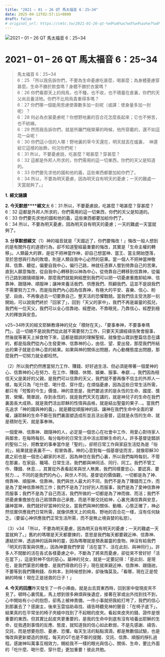```yaml
---
title: "2021 – 01 – 26 QT 馬太福音 6：25~34"
date: 2025-04-12T02:57:11+0800
draft: false
# original_url: https://cmtc.tw/2021-01-26-qt-%e9%a6%ac%e5%a4%aa%e7%a6%8f%e9%9f%b3-6%ef%bc%9a2534
---
```


![2021 – 01 – 26 QT 馬太福音 6：25~34](/images/qt.jpg   "2021 – 01 – 26 QT 馬太福音 6：25~34")

# 2021 – 01 – 26 QT 馬太福音 6：25~34

> 馬太福音 6：25~34  
> 6：25 「所以我告訴你們，不要為生命憂慮吃甚麼，喝甚麼；為身體憂慮穿甚麼。生命不勝於飲食嗎？身體不勝於衣裳嗎？  
> 6：26 你們看那天上的飛鳥，也不種，也不收，也不積蓄在倉裏，你們的天父尚且養活牠。你們不比飛鳥貴重得多嗎？  
> 6：27 你們哪一個能用思慮使壽數多加一刻呢（或譯：使身量多加一肘呢）？  
> 6：28 何必為衣裳憂慮呢？你想野地裏的百合花怎麼長起來；它也不勞苦，也不紡線。  
> 6：29 然而我告訴你們，就是所羅門極榮華的時候，他所穿戴的，還不如這花一朵呢！  
> 6：30 你們這小信的人哪！野地裏的草今天還在，明天就丟在爐裏，　神還給它這樣的妝飾，何況你們呢！  
> 6：31 所以，不要憂慮說，吃甚麼？喝甚麼？穿甚麼？  
> 6：32 這都是外邦人所求的，你們需用的這一切東西，你們的天父是知道的。  
> 6：33 你們要先求他的國和他的義，這些東西都要加給你們了。  
> 6：34 所以，不要為明天憂慮，因為明天自有明天的憂慮；一天的難處一天當就夠了。」

**1.** **經文誦讀**

**2. 今天默想****經文**太 6：31 所以，不要憂慮說，吃甚麼？喝甚麼？穿甚麼？  
6：32 這都是外邦人所求的，你們需用的這一切東西，你們的天父是知道的。  
6：33 你們要先求他的國和他的義，這些東西都要加給你們了。  
6：34 所以，不要為明天憂慮，因為明天自有明天的憂慮；一天的難處一天當就夠了。

**3. 分享默想經文**（1）神的福音就是「天國近了，你們要悔改！」悔改一般人想到的是有關外在的道德行為，卻不知道聖經最重要的悔改，其實是「生命主權的轉移」。人類最大的罪，是從不把神當作神，卻自己想當神、當王、當主開始墮落，至於思想與行為的敗壞，則是人類自我中心必然的惡果。當一個人不把神當神敬拜、信靠、聽從，偏要自我中心，偏行己路，神就任憑罪人嘗到倚靠自己的苦果。直到人願意悔改，從自我中心轉移到以神為中心，從倚靠自己轉移到信靠神，從偏行己路到跟隨順服神，那麼我們就能夠經歷到我們可以把一切憂慮重擔卸給神、信靠神、跟隨神、順服神；讓神來養活我們、供應我們、照顧我們。這並不是說我們不需要努力工作，而是指我們內心因為信靠神，有極大的平安、喜樂、信心、盼望、自由，不再像過去一切要靠自己，整天活的恐懼戰兢。當我們信主受洗那一刻開始，可以說我們終於「回家了」，回到「天父的家中」，我們不再是屬靈的孤兒，我們有一位天父，我們可以全心信靠祂、經歷祂，不靠眼見，乃靠信心，經歷到極大的釋放與安息。

v25~34昨天的經文耶穌教導神的兒女「積財在天」、「要事奉神，不要事奉瑪門」，這一切絕不是說我們從此就不需要努力工作，只要天天讀經禱告聚會服事，然後就等著天上掉食物下來，這都是錯誤的理解聖經。就像登山寶訓整篇信息在講的，都是指我們從內心生發愛神、信靠神的心，由信、望、愛出發，那麼我們所結出的果子就是合神心意的結果。如果與神的關係出問題，內心動機態度出問題，那麼我們一切努力就全都枉然。

（2）所以我們仍然應當努力工作、賺錢、好好過生活、但必須是帶著一個愛神的心、信靠神的心在努力、在工作、賺錢、休閒、娛樂、服事、奉獻…。我們因為相信天父是美好的父親，是我們可以信靠的天父，我們就不要再像不信主的外邦人一樣，每天只為「吃什麼、喝什麼、穿什麼」在煩惱憂慮，因為這些日常生活所需，都只有「短暫的今生」價值，神的意思是，我們要追求的是永恆的生命、國度、獎賞、榮耀。簡單說，存到永恆的，就是我們天天在講的，就是神兒子的生命在我們裏面長大成熟，就是我們活出耶穌的性情與品格，就是結出聖靈的果子…。當我們先追求「神的國與神的義」，就是聽從順服神的話、讓神在我們生命中全面的掌權，讓耶穌的生命不斷在我們裏面塑造成形並且活出基督，這就是永恆的生命、就是積財在天、就是事奉神。

一個愛神、信靠神、跟隨神的人，必定是一個忠心在社會中工作、用愛心對待家人與鄰舍，在每時每刻、每分每秒的日常生活中活出耶穌生命的人。許多基督徒錯誤的聖俗二分，把教堂的事奉當作是「聖的」，卻把日常工作與家庭生活貶為是「俗的」，結果就是表裏不一、假冒偽善。神的心意對每一個基督徒而言，就像耶穌30歲之前也是一個忠心顧家的木匠，因為神住在我們心裏，所以我們每時每刻，不管在那裏，在家庭、職場、日常生活，我們都與神同活、同行、同工。我們不管工作、賺錢、休息…，其實從外表看起來與世人無異，我們同樣要忠心、要認真、要努力…。不同的是我們的內心，與世人不同。基督徒的價值觀，一切都是為了神、倚靠神、順服神、信靠神。我們與世人最大的不同，我們不是為了賺錢而工作，而是為了愛神信靠神而工作；我們不是為了討好別人而服事，我們是為了愛神信靠神而服事；我們不是為了自己而活，我們所做的一切都是為了神而做、而活；我們不把憂慮重擔放在自己肩頭靠自己承擔，而是不斷交託給神，心裏充滿信靠與安息，讓神當神，我們就好好當神的兒女。當我們與神的關係、動機、心態正確了，神必然信實供應我們日常所需，就像供應天上的飛鳥、野地的百合花一樣，沒有任何缺乏。（要留心神供應我們正常生活所需，而不是無止境貪婪的私慾）。

（3）v34 「所以，不要為明天憂慮，因為明天自有明天的憂慮；一天的難處一天當就夠了。」舊約的嗎哪是天天都要揀的，意思是我們每天都要親近神、信靠神、連結於神，透過神的話與神的靈，因為嗎哪就是預表屬靈的食物。神沒有給我們「明天的答案與供應」，因為神要我們學習「活在當下、活在此刻、與神同行」。許多人不間斷的活在各式各樣憂慮之中，不斷為了將來而憂慮，卻從來不曾好好「活在當下」，這是對神不信的惡心。屬神的兒女，就是一定要記得：「是此刻、是現在，是我們蒙恩的機會、是我們得救的日子」現在就來親近神、信靠神、跟隨祂，不要等到我們賺夠錢、存夠本，到時候想到神，卻後悔莫及。「看哪，現在正是悅納的時候！現在正是拯救的日子！」

**4. 今天的回應**昨天發生了一件小挿曲，就是出去買東西時，回到家中發現皮夾不見了。頓時心裏慌亂，馬上想到很多麻煩與後遺症，接著在家或出外找到找不到，心中開始有小小的抱怨，卻馬上被神責備，一件小事就把我給打垮了，我們的信心到那裏去了？感謝主，後來玉雲協助尋找、禱告時聽見神的聲音：「在椅子底下」，結果真的在平常坐的椅子夾縫中找到了不起眼的皮夾。看起來皮夾的錢、證件是很重要的東西，但其實比起皮夾更重要的，是我的生命中到底有沒有培養出耶穌的生命，從我遇到事情的反應、態度，就知道我的信心如此軟弱，不是先感謝、禱告、交託，而是想要抱怨、憂慮、恐懼。每天生活的點點滴滴，都是無數個試驗，也是悔改與更新塑造的旅程，每天的QT也是不斷的提醒、交託、信靠、順服的掙扎過程。感謝神叫萬事互相效力，賜給我不一樣的眼光與信心，關係、生命，要比外面的「吃什麼、喝什麼、穿什麼」更加重要！彼此共勉。